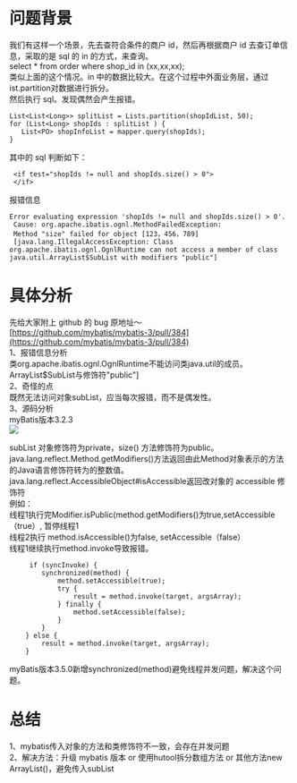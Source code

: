 # 问题背景
我们有这样一个场景，先去查符合条件的商户 id，然后再根据商户 id 去查订单信息，采取的是 sql 的 in 的方式，来查询。<br />select * from order where shop_id in (xx,xx,xx);<br />类似上面的这个情况。in 中的数据比较大。在这个过程中外面业务层，通过ist.partition对数据进行拆分。<br />然后执行 sql。发现偶然会产生报错。
```
List<List<Long>> splitList = Lists.partition(shopIdList, 50);
for (List<Long> shopIds : splitList ) {
   List<PO> shopInfoList = mapper.query(shopIds);
}
```
其中的 sql 判断如下：
```
 <if test="shopIds != null and shopIds.size() > 0">
 </if>
```
报错信息
```
Error evaluating expression 'shopIds != null and shopIds.size() > 0'. 
 Cause: org.apache.ibatis.ognl.MethodFailedException: 
 Method "size" failed for object [123，456，789] 
 [java.lang.IllegalAccessException: Class org.apache.ibatis.ognl.OgnlRuntime can not access a member of class java.util.ArrayList$SubList with modifiers "public"]
```
# 具体分析
先给大家附上 github 的 bug 原地址～<br />[https://github.com/mybatis/mybatis-3/pull/384](https://github.com/mybatis/mybatis-3/pull/384)<br />1、报错信息分析<br />类org.apache.ibatis.ognl.OgnlRuntime不能访问类java.util的成员。ArrayList$SubList与修饰符"public"]<br />2、奇怪的点<br />既然无法访问对象subList，应当每次报错，而不是偶发性。<br />3、源码分析<br />myBatis版本3.2.3<br />![](https://cdn.nlark.com/yuque/0/2024/png/29413969/1718345710243-7305b682-05f4-4100-825c-852cc1a6a0f8.png#averageHue=%231f2024&clientId=u5746e257-10fd-4&from=paste&id=uc8ab2d75&originHeight=642&originWidth=1773&originalType=url&ratio=2&rotation=0&showTitle=false&status=done&style=none&taskId=udd0cc2ea-7191-49f7-a0fa-fb5ac81e30d&title=)

subList 对象修饰符为private，size() 方法修饰符为public。<br />java.lang.reflect.Method.getModifiers()方法返回由此Method对象表示的方法的Java语言修饰符转为的整数值。<br />java.lang.reflect.AccessibleObject#isAccessible返回改对象的 accessible 修饰符<br />例如：<br />线程1执行完Modifier.isPublic(method.getModifiers()为true,setAccessible（true）, 暂停线程1<br />线程2执行 method.isAccessible()为false, setAccessible（false）<br />线程1继续执行method.invoke导致报错。

```
     if (syncInvoke) {
        synchronized(method) {
            method.setAccessible(true);
            try {
                result = method.invoke(target, argsArray);
            } finally {
                method.setAccessible(false);
            }
        }
    } else {
        result = method.invoke(target, argsArray);
    }
```
myBatis版本3.5.0新增synchronized(method)避免线程并发问题，解决这个问题。
# 总结
1、mybatis传入对象的方法和类修饰符不一致，会存在并发问题<br />2、解决方法：升级 mybatis 版本 or 使用hutool拆分数组方法 or 其他方法new ArrayList()，避免传入subList
